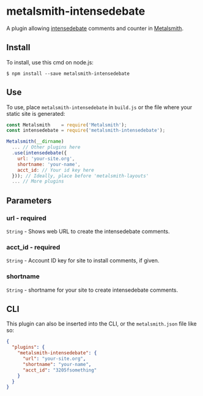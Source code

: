 # metalsmith-intensedebate

A plugin allowing [intensedebate](http://www.intensedebate.com) comments and counter in [Metalsmith](http://metalsmith.io/).

## Install

To install, use this cmd on node.js:

  `$ npm install --save metalsmith-intensedebate`
  
## Use

To use, place `metalsmith-intensedebate` in `build.js` or the file where your static site is generated:

```js
const Metalsmith    = require('Metalsmith');
const intensedebate = require('metalsmith-intensedebate');

Metalsmith(__dirname)
  ... // Other plugins here
  .use(intensedebate({
    url: 'your-site.org',
    shortname: 'your-name',
    acct_id: // Your id key here
  })); // Ideally, place before 'metalsmith-layouts'
  ... // More plugins
```

## Parameters

### url - required
  ```String``` - Shows web URL to create the intensedebate comments.

### acct_id - required
  ```String``` - Account ID key for site to install comments, if given.

### shortname
  ```String``` - shortname for your site to create intensedebate comments.

## CLI

This plugin can also be inserted into the CLI, or the `metalsmith.json` file like so:

```json
{
  "plugins": {
    "metalsmith-intensedebate": {
      "url": "your-site.org",
      "shortname": "your-name",
      "acct_id": "3205fsomething"
    }
  }
}
```
